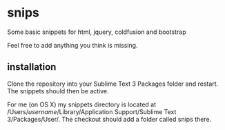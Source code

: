 # snips
Some basic snippets for html, jquery, coldfusion and bootstrap

Feel free to add anything you think is missing.

## installation
Clone the repository into your Sublime Text 3 Packages folder and restart.  The snippets should then be active.

For me (on OS X) my snippets directory is located at 
/Users/*username*/Library/Application Support/Sublime Text 3/Packages/User/.  The checkout should add a folder called snips there.
